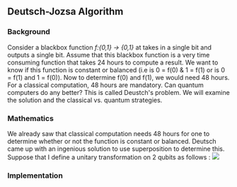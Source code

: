 ## Deutsch-Jozsa Algorithm

### Background
Consider a blackbox function *f:{0,1} -> {0,1}* at takes in a single bit and outputs a single bit. Assume that this blackbox function is a very time consuming function that takes 24 hours to compute a result. We want to know if this function is constant or balanced (i.e is 0 = f(0) & 1 = f(1) or is 0 = f(1) and 1 = f(0)). Now to determine f(0) and f(1), we would need 48 hours. For a classical computation, 48 hours are mandatory. Can quantum computers do any better? This is called Deustch's problem. We will examine the solution and the classical vs. quantum strategies.

### Mathematics
We already saw that classical computation needs 48 hours for one to determine whether or not the function is constant or balanced. Deutsch came up with an ingenious solution to use superposition to determine this. Suppose that I define a unitary transformation on 2 qubits as follows :
<img src="https://render.githubusercontent.com/render/math?math=U_f |x\langle |y\langle\rightarrow \ket{x}\ket{y \oplus f(x)}">


### Implementation
